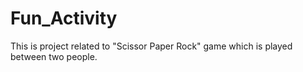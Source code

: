 # Fun_Activity
This is project related to "Scissor Paper Rock" game which is played between two people.
